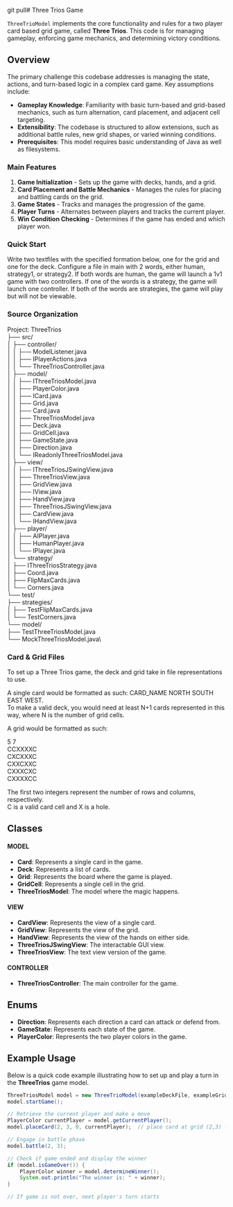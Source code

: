 git pull# Three Trios Game

`ThreeTrioModel` implements the core functionality and rules for a two player card based grid game, 
called **Three Trios**. This code is for managing gameplay, enforcing game mechanics, 
and determining victory conditions.

## Overview

The primary challenge this codebase addresses is managing the state, actions, and turn-based logic 
in a complex card game. Key assumptions include:
- **Gameplay Knowledge**: Familiarity with basic turn-based and grid-based mechanics, 
such as turn alternation, card placement, and adjacent cell targeting.
- **Extensibility**: The codebase is structured to allow extensions, 
such as additional battle rules, new grid shapes, or varied winning conditions.
- **Prerequisites**: This model requires basic understanding of Java as well as filesystems.

### Main Features

1. **Game Initialization** - Sets up the game with decks, hands, and a grid.
2. **Card Placement and Battle Mechanics** - Manages the rules for placing and 
battling cards on the grid.
3. **Game States** - Tracks and manages the progression of the game.
4. **Player Turns** - Alternates between players and tracks the current player.
5. **Win Condition Checking** - Determines if the game has ended and which player won.

### Quick Start

Write two textfiles with the specified formation below, one for the grid and one for the deck. 
Configure a file in main with 2 words, either human, strategy1, or strategy2.
If both words are human, the game will launch a 1v1 game with two controllers.
If one of the words is a strategy, the game will launch one controller.
If both of the words are strategies, the game will play but will not be viewable.

### Source Organization


Project: ThreeTrios\
├── src/\
│   ├── controller/\
│   │   ├── ModelListener.java\
│   │   ├── IPlayerActions.java\
│   │   └── ThreeTriosController.java\
│   ├── model/\
│   │   ├── IThreeTriosModel.java\
│   │   ├── PlayerColor.java\
│   │   ├── ICard.java\
│   │   ├── Grid.java\
│   │   ├── Card.java\
│   │   ├── ThreeTriosModel.java\
│   │   ├── Deck.java\
│   │   ├── GridCell.java\
│   │   ├── GameState.java\
│   │   ├── Direction.java\
│   │   └── IReadonlyThreeTriosModel.java\
│   ├── view/\
│   │   ├── IThreeTriosJSwingView.java\
│   │   ├── ThreeTriosView.java\
│   │   ├── GridView.java\
│   │   ├── IView.java\
│   │   ├── HandView.java\
│   │   ├── ThreeTriosJSwingView.java\
│   │   ├── CardView.java\
│   │   └── IHandView.java\
│   ├── player/\
│   │   ├── AIPlayer.java\
│   │   ├── HumanPlayer.java\
│   │   └── IPlayer.java\
│   └── strategy/\
│       ├── IThreeTriosStrategy.java\
│       ├── Coord.java\
│       ├── FlipMaxCards.java\
│       └── Corners.java\
└── test/\
├── strategies/\
│   ├── TestFlipMaxCards.java\
│   └── TestCorners.java\
└── model/\
├── TestThreeTriosModel.java\
└── MockThreeTriosModel.java\


### Card & Grid Files

To set up a Three Trios game, the deck and grid take in file representations to use.

A single card would be formatted as such: CARD_NAME NORTH SOUTH EAST WEST.\
To make a valid deck, you would need at least N+1 cards represented in this way, where N is the
number of grid cells.

A grid would be formatted as such:

5 7\
CCXXXXC\
CXCXXXC\
CXXCXXC\
CXXXCXC\
CXXXXCC

The first two integers represent the number of rows and columns, respectively.\
C is a valid card cell and X is a hole.

## Classes
#### MODEL
- **Card**: Represents a single card in the game.
- **Deck**: Represents a list of cards. 
- **Grid**: Represents the board where the game is played.
- **GridCell**: Represents a single cell in the grid.
- **ThreeTriosModel**: The model where the magic happens.
#### VIEW
- **CardView**: Represents the view of a single card.
- **GridView**: Represents the view of the grid.
- **HandView**: Represents the view of the hands on either side.
- **ThreeTriosJSwingView**: The interactable GUI view.
- **ThreeTriosView**: The text view version of the game.
#### CONTROLLER
- **ThreeTriosController**: The main controller for the game.

## Enums
- **Direction**: Represents each direction a card can attack or defend from.
- **GameState**: Represents each state of the game.
- **PlayerColor**: Represents the two player colors in the game. 

## Example Usage

Below is a quick code example illustrating how to set up and play a turn in the **ThreeTrios** 
game model.

```java
ThreeTriosModel model = new ThreeTrioModel(exampleDeckFile, exampleGridFile);
model.startGame();

// Retrieve the current player and make a move
PlayerColor currentPlayer = model.getCurrentPlayer();
model.placeCard(2, 3, 0, currentPlayer);  // place card at grid (2,3) from player's hand

// Engage in battle phase
model.battle(2, 3);

// Check if game ended and display the winner
if (model.isGameOver()) {
    PlayerColor winner = model.determineWinner();
    System.out.println("The winner is: " + winner);
}

// If game is not over, next player's turn starts

```
